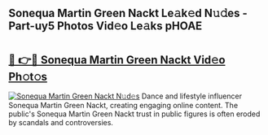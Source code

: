 ## Sonequa Martin Green Nackt Le𝚊k𝚎d N𝚞𝚍es - Part-uy5 Photos Vid𝚎o Le𝚊ks pHOAE

# <h2><a href="http://fb4jqtm.evod.top/?m=Sonequa+Martin+Green+Nackt">🔗 👉🔴 Sonequa Martin Green Nackt Vid𝚎o Ph𝚘t𝚘s</a></h2>

[![Sonequa Martin Green Nackt N𝚞d𝚎s](https://i.imgur.com/8V9OHl7.gif)](http://fb4jqtm.evod.top/?m=Sonequa+Martin+Green+Nackt)
Dance and lifestyle influencer Sonequa Martin Green Nackt, creating engaging online content. The public's Sonequa Martin Green Nackt trust in public figures is often eroded by scandals and controversies. 
